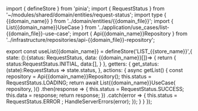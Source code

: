 import { defineStore } from 'pinia';
import { RequestStatus } from '~/modules/shared/domain/entities/request-status';
import type { {{domain_name}} } from '../domain/entities/{{domain_file}}';
import { List{{domain_name}}UseCase } from '../application/use_cases/list-{{domain_file}}-use-case';
import { Api{{domain_name}}Repository } from '../infrastructure/repositories/api-{{domain_file}}-repository';

export const useList{{domain_name}} = defineStore('LIST_{{store_name}}',{
      state: ():{status: RequestStatus, data: {{domain_name}}[]}=> {
        return {
          status:RequestStatus.INITIAL,
          data:[],
        }
      },
      getters: {
        get_status: (state):RequestStatus => state.status,
      },
      actions: {
        async getList() {
          const repository = Api{{domain_name}}Repository();
          this.status = RequestStatus.LOADING;
          return await List{{domain_name}}UseCase(
              repository,
            )()
            .then(response => {
              this.status = RequestStatus.SUCCESS;
              this.data = response;
              return response;
            })
            .catch(error => {
              this.status = RequestStatus.ERROR ;
              HandleServerErrors(error);
            });
        }
      }
});